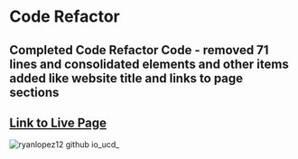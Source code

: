 # Code Refactor

## Completed Code Refactor Code - removed 71 lines and consolidated elements and other items added like website title and links to page sections

## <a href="https://ryanlopez12.github.io/ucd/">Link to Live Page</a>

![ryanlopez12 github io_ucd_](https://user-images.githubusercontent.com/17996569/136119905-1220177a-7d03-4391-a9c2-a37f239bf693.png)

